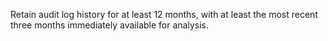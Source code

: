 Retain audit log history for at least 12 months, with at least the most recent three months immediately available for analysis.
